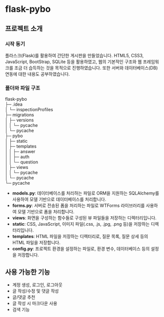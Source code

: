 # flask-pybo

## 프로젝트 소개

### 시작 동기

플라스크(Flask)를 활용하여 간단한 게시판을 만들었습니다. HTML5, CSS3, JavaScript, BootStrap, SQLite 등을 활용하였고, 웹의 기본적인 구조와 웹 프레임워크를 조금 더 습득하는 것을 목적으로 진행하였습니다. 또한 서버와 데이터베이스(DB) 연동에 대한 내용도 공부하였습니다.

### 폴더와 파일 구조

flask-pybo  
├─ .idea  
│ └─ inspectionProfiles  
├─ migrations  
│ ├─ versions  
│ │ └─ pycache  
│ └─ pycache  
├─ pybo  
│ ├─ static  
│ ├─ templates  
│ │ ├─ answer  
│ │ ├─ auth  
│ │ └─ question  
│ ├─ views  
│ │ └─ pycache  
│ └─ pycache  
└─ pycache  

- **models.py**: 데이터베이스를 처리하는 파일로 ORM을 지원하는 SQLAlchemy를 사용하여 모델 기반으로 데이터베이스를 처리합니다.
- **forms.py**: 서버로 전송된 폼을 처리하는 파일로 WTForms 라이브러리를 사용하여 모델 기반으로 폼을 처리합니다.
- **views**: 화면을 구성하는 함수들로 구성된 뷰 파일들을 저장하는 디렉터리입니다.
- **static**: CSS, JavaScript, 이미지 파일(.css, .js, .jpg, .png 등)을 저장하는 디렉터리입니다.
- **templates**: HTML 파일을 저장하는 디렉터리로, 질문 목록, 질문 상세 등의 HTML 파일을 저장합니다.
- **config.py**: 프로젝트 환경을 설정하는 파일로, 환경 변수, 데이터베이스 등의 설정을 저장합니다.

## 사용 가능한 기능

- 계정 생성, 로그인, 로그아웃
- 글 작성/수정 및 댓글 작성
- 글/댓글 추천
- 글 작성 시 마크다운 사용
- 검색 기능
